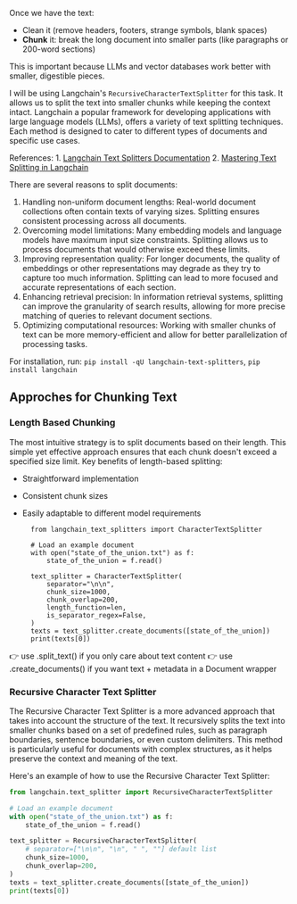 Once we have the text:
- Clean it (remove headers, footers, strange symbols, blank spaces)
- **Chunk** it: break the long document into smaller parts (like paragraphs or 200-word sections)

This is important because LLMs and vector databases work better with smaller, digestible pieces.

I will be using Langchain's `RecursiveCharacterTextSplitter` for this task. It allows us to split the text into smaller chunks while keeping the context intact. 
Langchain a popular framework for developing applications with large language models (LLMs), offers a variety of text splitting techniques. Each method is designed to cater to different types of documents and specific use cases.

References:
    1. [Langchain Text Splitters Documentation](https://python.langchain.com/docs/concepts/text_splitters/)
    2. [Mastering Text Splitting in Langchain](https://medium.com/@harsh.vardhan7695/mastering-text-splitting-in-langchain-735313216e01)

There are several reasons to split documents:

1. Handling non-uniform document lengths: Real-world document collections often contain texts of varying sizes. Splitting ensures consistent processing across all documents.
2. Overcoming model limitations: Many embedding models and language models have maximum input size constraints. Splitting allows us to process documents that would otherwise exceed these limits.
3. Improving representation quality: For longer documents, the quality of embeddings or other representations may degrade as they try to capture too much information. Splitting can lead to more focused and accurate representations of each section.
4. Enhancing retrieval precision: In information retrieval systems, splitting can improve the granularity of search results, allowing for more precise matching of queries to relevant document sections.
5. Optimizing computational resources: Working with smaller chunks of text can be more memory-efficient and allow for better parallelization of processing tasks.

For installation, run: `pip install -qU langchain-text-splitters`, `pip install langchain`


## Approches for Chunking Text

### Length Based Chunking

The most intuitive strategy is to split documents based on their length. This simple yet effective approach ensures that each chunk doesn't exceed a specified size limit. Key benefits of length-based splitting:
- Straightforward implementation
- Consistent chunk sizes
- Easily adaptable to different model requirements

        from langchain_text_splitters import CharacterTextSplitter

        # Load an example document
        with open("state_of_the_union.txt") as f:
            state_of_the_union = f.read()

        text_splitter = CharacterTextSplitter(
            separator="\n\n",
            chunk_size=1000,
            chunk_overlap=200,
            length_function=len,
            is_separator_regex=False,
        )
        texts = text_splitter.create_documents([state_of_the_union])
        print(texts[0])

👉 use .split_text() if you only care about text content
👉 use .create_documents() if you want text + metadata in a Document wrapper

### Recursive Character Text Splitter

The Recursive Character Text Splitter is a more advanced approach that takes into account the structure of the text. It recursively splits the text into smaller chunks based on a set of predefined rules, such as paragraph boundaries, sentence boundaries, or even custom delimiters. This method is particularly useful for documents with complex structures, as it helps preserve the context and meaning of the text.

Here's an example of how to use the Recursive Character Text Splitter:

```python
from langchain.text_splitter import RecursiveCharacterTextSplitter

# Load an example document
with open("state_of_the_union.txt") as f:
    state_of_the_union = f.read()

text_splitter = RecursiveCharacterTextSplitter(
    # separator=["\n\n", "\n", " ", ""] default list
    chunk_size=1000,
    chunk_overlap=200,
)
texts = text_splitter.create_documents([state_of_the_union])
print(texts[0])
```


